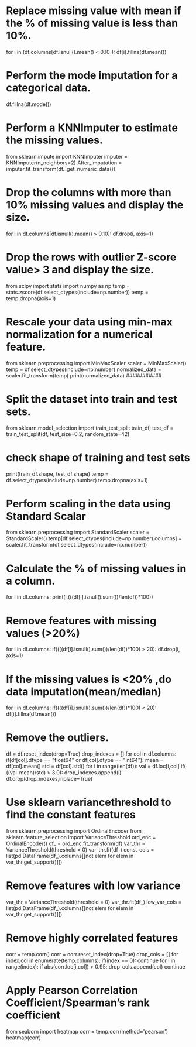 # Replace missing value with mean if the % of missing value is less than 10%.
for i in (df.columns[df.isnull().mean() < 0.10]): 
  df[i].fillna(df.mean())
# Perform the mode imputation for a categorical data.
df.fillna(df.mode())
# Perform a KNNImputer to estimate the missing values.
from sklearn.impute import KNNImputer
imputer = KNNImputer(n_neighbors=2)
After_imputation = imputer.fit_transform(df._get_numeric_data())
# Drop the columns with more than 10% missing values and display the size.
for i in df.columns[df.isnull().mean() > 0.10]:
  df.drop(i, axis=1)
# Drop the rows with outlier Z-score value> 3 and display the size.
from scipy import stats
import numpy as np
temp = stats.zscore(df.select_dtypes(include=np.number))
temp = temp.dropna(axis=1)
# Rescale your data using min-max normalization for a numerical feature.
from sklearn.preprocessing import MinMaxScaler
scaler = MinMaxScaler()
temp = df.select_dtypes(include=np.number)
normalized_data = scaler.fit_transform(temp)
print(normalized_data)
###########
#  Split the dataset into train and test sets.
from sklearn.model_selection import train_test_split
train_df, test_df = train_test_split(df, test_size=0.2, random_state=42)
#  check shape of training and test sets
print(train_df.shape, test_df.shape)
temp = df.select_dtypes(include=np.number)
temp.dropna(axis=1)
#  Perform scaling in the data using Standard Scalar
from sklearn.preprocessing import StandardScaler
scaler = StandardScaler()
temp[df.select_dtypes(include=np.number).columns] = scaler.fit_transform(df.select_dtypes(include=np.number))
#  Calculate the % of missing values in a column.
for i in df.columns:
  print(i,(((df[i].isnull().sum())/len(df))*100))
#  Remove features with missing values (>20%)
for i in df.columns:
  if((((df[i].isnull().sum())/len(df))*100) > 20):
    df.drop(i, axis=1)
#  If the missing values is <20% ,do data imputation(mean/median)
for i in df.columns:
  if((((df[i].isnull().sum())/len(df))*100) < 20):
    df[i].fillna(df.mean())
# Remove the outliers.
df = df.reset_index(drop=True)
drop_indexes = []
for col in df.columns:
  if(df[col].dtype == "float64" or df[col].dtype == "int64"):
    mean = df[col].mean()
    std = df[col].std()
    for i in range(len(df)):
      val = df.loc[i,col]
      if( ((val-mean)/std) > 3.0):
        drop_indexes.append(i)
df.drop(drop_indexes,inplace=True)
# Use sklearn variancethreshold to find the constant features
from sklearn.preprocessing import OrdinalEncoder
from sklearn.feature_selection import VarianceThreshold
ord_enc = OrdinalEncoder()
df_ = ord_enc.fit_transform(df)
var_thr = VarianceThreshold(threshold = 0)
var_thr.fit(df_)
const_cols = list(pd.DataFrame(df_).columns[[not elem for elem in var_thr.get_support()]])
# Remove features with low variance
var_thr = VarianceThreshold(threshold = 0)
var_thr.fit(df_)
low_var_cols = list(pd.DataFrame(df_).columns[[not elem for elem in var_thr.get_support()]])
#  Remove highly correlated features
corr = temp.corr()
corr = corr.reset_index(drop=True)
drop_cols = []
for index,col in enumerate(temp.columns):
  if(index == 0):
    continue
  for i in range(index):
    if abs(corr.loc[i,col]) > 0.95:
      drop_cols.append(col)
      continue
#  Apply Pearson Correlation Coefficient/Spearman’s rank coefficient 
from seaborn import heatmap
corr = temp.corr(method='pearson')
heatmap(corr)
